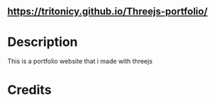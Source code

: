 ## https://tritonicy.github.io/Threejs-portfolio/

# Description
This is a portfolio website that i made with threejs

# Credits


